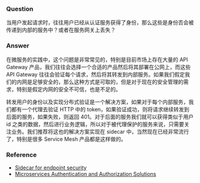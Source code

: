 ### Question

当用户发起请求时，往往用户已经从认证服务获得了身份，那么这些是身份否会被传递到内部的服务中？或者在服务网关上丢失？


### Answer

在微服务的实践中，这个问题是非常常见的，特别是目前市场上存在大量的 API Gateway 产品，我们往往会选择一个合适的产品然后将其部署在公网上，而这些 API Gateway 往往会验证每个请求，然后将其转发到内部服务。如果我们假定我们的内网是足够安全的，那么这种方式是可取的，但是对于现在的安全管理的需求，特别是假定内网的安全不可信，也是不足的。

转发用户的身份以及实现分布式验证是一个解决方案，如果对于每个内部服务，我们都有一个代理去验证 HTTP 中的 token，如果验证成功，则将请求继续转发到后面的服务，如果失败，则返回 401。对于后面的服务我们就可以获得类似于用户 id 之类的数据，然后进行业务逻辑，所以对于被代理保护的服务来说，只需要关注业务。我们推荐将这也的解决方案实现在 sidecar 中，当然现在已经非常流行了，特别是很多 Service Mesh 产品都是这样做的。

### Reference
- [Sidecar for endpoint security](https://www.thoughtworks.com/radar/techniques/sidecars-for-endpoint-security)
- [Microservices Authentication and Authorization Solutions](https://medium.com/tech-tajawal/microservice-authentication-and-authorization-solutions-e0e5e74b248a)